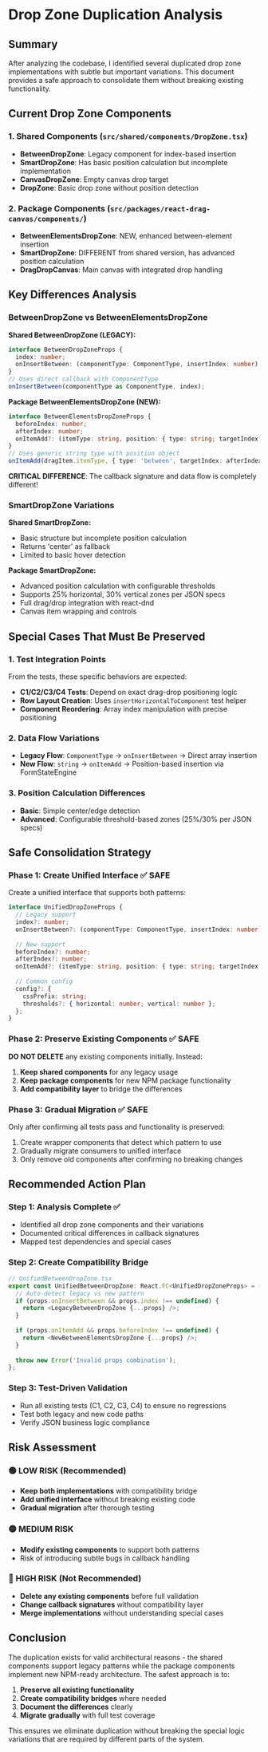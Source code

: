 # Drop Zone Duplication Analysis

## Summary

After analyzing the codebase, I identified several duplicated drop zone implementations with subtle but important variations. This document provides a safe approach to consolidate them without breaking existing functionality.

## Current Drop Zone Components

### 1. Shared Components (`src/shared/components/DropZone.tsx`)
- **BetweenDropZone**: Legacy component for index-based insertion
- **SmartDropZone**: Has basic position calculation but incomplete implementation  
- **CanvasDropZone**: Empty canvas drop target
- **DropZone**: Basic drop zone without position detection

### 2. Package Components (`src/packages/react-drag-canvas/components/`)
- **BetweenElementsDropZone**: NEW, enhanced between-element insertion
- **SmartDropZone**: DIFFERENT from shared version, has advanced position calculation
- **DragDropCanvas**: Main canvas with integrated drop handling

## Key Differences Analysis

### BetweenDropZone vs BetweenElementsDropZone

**Shared BetweenDropZone (LEGACY):**
```typescript
interface BetweenDropZoneProps {
  index: number;
  onInsertBetween: (componentType: ComponentType, insertIndex: number) => void;
}
// Uses direct callback with ComponentType
onInsertBetween(componentType as ComponentType, index);
```

**Package BetweenElementsDropZone (NEW):**
```typescript
interface BetweenElementsDropZoneProps {
  beforeIndex: number;
  afterIndex: number;
  onItemAdd?: (itemType: string, position: { type: string; targetIndex?: number }) => void;
}
// Uses generic string type with position object
onItemAdd(dragItem.itemType, { type: 'between', targetIndex: afterIndex });
```

**CRITICAL DIFFERENCE**: The callback signature and data flow is completely different!

### SmartDropZone Variations

**Shared SmartDropZone:**
- Basic structure but incomplete position calculation
- Returns 'center' as fallback
- Limited to basic hover detection

**Package SmartDropZone:**  
- Advanced position calculation with configurable thresholds
- Supports 25% horizontal, 30% vertical zones per JSON specs
- Full drag/drop integration with react-dnd
- Canvas item wrapping and controls

## Special Cases That Must Be Preserved

### 1. Test Integration Points
From the tests, these specific behaviors are expected:
- **C1/C2/C3/C4 Tests**: Depend on exact drag-drop positioning logic
- **Row Layout Creation**: Uses `insertHorizontalToComponent` test helper
- **Component Reordering**: Array index manipulation with precise positioning

### 2. Data Flow Variations
- **Legacy Flow**: `ComponentType` → `onInsertBetween` → Direct array insertion
- **New Flow**: `string` → `onItemAdd` → Position-based insertion via FormStateEngine

### 3. Position Calculation Differences
- **Basic**: Simple center/edge detection
- **Advanced**: Configurable threshold-based zones (25%/30% per JSON specs)

## Safe Consolidation Strategy

### Phase 1: Create Unified Interface ✅ SAFE
Create a unified interface that supports both patterns:

```typescript
interface UnifiedDropZoneProps {
  // Legacy support
  index?: number;
  onInsertBetween?: (componentType: ComponentType, insertIndex: number) => void;
  
  // New support  
  beforeIndex?: number;
  afterIndex?: number;
  onItemAdd?: (itemType: string, position: { type: string; targetIndex?: number }) => void;
  
  // Common config
  config?: {
    cssPrefix: string;
    thresholds?: { horizontal: number; vertical: number };
  };
}
```

### Phase 2: Preserve Existing Components ✅ SAFE
**DO NOT DELETE** any existing components initially. Instead:

1. **Keep shared components** for any legacy usage
2. **Keep package components** for new NPM package functionality  
3. **Add compatibility layer** to bridge the differences

### Phase 3: Gradual Migration ✅ SAFE
Only after confirming all tests pass and functionality is preserved:

1. Create wrapper components that detect which pattern to use
2. Gradually migrate consumers to unified interface
3. Only remove old components after confirming no breaking changes

## Recommended Action Plan

### Step 1: Analysis Complete ✅
- Identified all drop zone components and their variations
- Documented critical differences in callback signatures  
- Mapped test dependencies and special cases

### Step 2: Create Compatibility Bridge
```typescript
// UnifiedBetweenDropZone.tsx
export const UnifiedBetweenDropZone: React.FC<UnifiedDropZoneProps> = (props) => {
  // Auto-detect legacy vs new pattern
  if (props.onInsertBetween && props.index !== undefined) {
    return <LegacyBetweenDropZone {...props} />;
  }
  
  if (props.onItemAdd && props.beforeIndex !== undefined) {
    return <NewBetweenElementsDropZone {...props} />;
  }
  
  throw new Error('Invalid props combination');
};
```

### Step 3: Test-Driven Validation
- Run all existing tests (C1, C2, C3, C4) to ensure no regressions
- Test both legacy and new code paths
- Verify JSON business logic compliance

## Risk Assessment

### 🟢 LOW RISK (Recommended)
- **Keep both implementations** with compatibility bridge
- **Add unified interface** without breaking existing code
- **Gradual migration** after thorough testing

### 🟡 MEDIUM RISK  
- **Modify existing components** to support both patterns
- Risk of introducing subtle bugs in callback handling

### 🔴 HIGH RISK (Not Recommended)
- **Delete any existing components** before full validation
- **Change callback signatures** without compatibility layer
- **Merge implementations** without understanding special cases

## Conclusion

The duplication exists for valid architectural reasons - the shared components support legacy patterns while the package components implement new NPM-ready architecture. The safest approach is to:

1. **Preserve all existing functionality**
2. **Create compatibility bridges** where needed  
3. **Document the differences** clearly
4. **Migrate gradually** with full test coverage

This ensures we eliminate duplication without breaking the special logic variations that are required by different parts of the system.